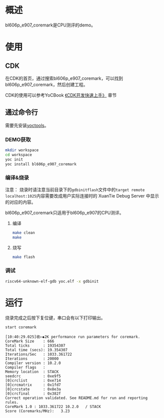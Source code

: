 # 概述
bl606p_e907_coremark是CPU测评的demo。

# 使用
## CDK
在CDK的首页，通过搜索bl606p_e907_coremark，可以找到bl606p_e907_coremark，然后创建工程。

CDK的使用可以参考YoCBook [《CDK开发快速上手》](https://www.xrvm.cn/document?temp=use-cdk-to-get-started-quickly&slug=yocbook) 章节

## 通过命令行
需要先安装[yoctools](https://www.xrvm.cn/document?temp=yoctools&slug=yocbook)。

### DEMO获取

```bash
mkdir workspace
cd workspace
yoc init
yoc install bl606p_e907_coremark
```

### 编译&烧录

注意：
    烧录时请注意当前目录下的`gdbinitflash`文件中的`target remote localhost:1025`内容需要改成用户实际连接时的 XuanTie Debug Server 中显示的对应的内容。

bl606p_e907_coremark只适用于bl606p_e907的CPU测评。

1. 编译

   ~~~bash
   make clean
   make
   ~~~

2. 烧写

   ~~~bash
   make flash
   ~~~

### 调试

```bash
riscv64-unknown-elf-gdb yoc.elf -x gdbinit
```

# 运行
烧录完成之后按下复位键，串口会有以下打印输出。

~~~uart
start coremark

[10:40:29.025]收←◆2K performance run parameters for coremark.
CoreMark Size    : 666
Total ticks      : 19354307
Total time (secs): 19.354307
Iterations/Sec   : 1033.361722
Iterations       : 20000
Compiler version : 10.2.0
Compiler flags   :  
Memory location  : STACK
seedcrc          : 0xe9f5
[0]crclist       : 0xe714
[0]crcmatrix     : 0x1fd7
[0]crcstate      : 0x8e3a
[0]crcfinal      : 0x382f
Correct operation validated. See README.md for run and reporting rules.
CoreMark 1.0 : 1033.361722 10.2.0   / STACK
Score (Coremarks/MHz):   3.23
~~~
